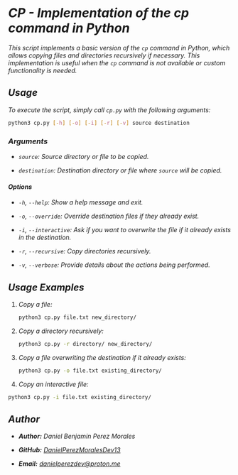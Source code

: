 <!-- Autor: Daniel Benjamin Perez Morales -->
<!-- GitHub: https://github.com/DanielPerezMoralesDev13 -->
<!-- Correo electrónico: danielperezdev@proton.me  -->
# ***CP - Implementation of the cp command in Python***

*This script implements a basic version of the `cp` command in Python, which allows copying files and directories recursively if necessary. This implementation is useful when the `cp` command is not available or custom functionality is needed.*

## ***Usage***

*To execute the script, simply call `cp.py` with the following arguments:*

```bash
python3 cp.py [-h] [-o] [-i] [-r] [-v] source destination
```

### ***Arguments***

- *`source`: Source directory or file to be copied.*

- *`destination`: Destination directory or file where `source` will be copied.*

#### ***Options***

- *`-h`, `--help`: Show a help message and exit.*

- *`-o`, `--override`: Override destination files if they already exist.*

- *`-i`, `--interactive`: Ask if you want to overwrite the file if it already exists in the destination.*

- *`-r`, `--recursive`: Copy directories recursively.*

- *`-v`, `--verbose`: Provide details about the actions being performed.*

## ***Usage Examples***

1. *Copy a file:*

    ```bash
    python3 cp.py file.txt new_directory/
    ```

2. *Copy a directory recursively:*

    ```bash
    python3 cp.py -r directory/ new_directory/
    ```

3. *Copy a file overwriting the destination if it already exists:*

    ```bash
    python3 cp.py -o file.txt existing_directory/
    ```

4. *Copy an interactive file:*

```bash
python3 cp.py -i file.txt existing_directory/
```

## ***Author***

- ***Author:** Daniel Benjamin Perez Morales*

- ***GitHub:** [DanielPerezMoralesDev13](https://github.com/DanielPerezMoralesDev13)*

- ***Email:** <danielperezdev@proton.me>*
